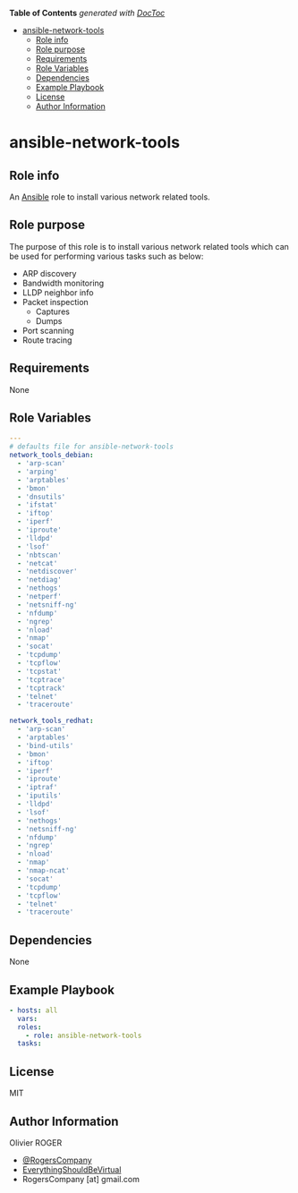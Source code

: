 <!-- START doctoc generated TOC please keep comment here to allow auto update -->
<!-- DON'T EDIT THIS SECTION, INSTEAD RE-RUN doctoc TO UPDATE -->
**Table of Contents**  *generated with [DocToc](https://github.com/thlorenz/doctoc)*

- [ansible-network-tools](#ansible-network-tools)
  - [Role info](#role-info)
  - [Role purpose](#role-purpose)
  - [Requirements](#requirements)
  - [Role Variables](#role-variables)
  - [Dependencies](#dependencies)
  - [Example Playbook](#example-playbook)
  - [License](#license)
  - [Author Information](#author-information)

<!-- END doctoc generated TOC please keep comment here to allow auto update -->

# ansible-network-tools

## Role info

An [Ansible](https://www.ansible.com) role to install various network related
tools.

## Role purpose

The purpose of this role is to install various network related tools which can
be used for performing various tasks such as below:

-   ARP discovery
-   Bandwidth monitoring
-   LLDP neighbor info
-   Packet inspection
    -   Captures
    -   Dumps
-   Port scanning
-   Route tracing

## Requirements

None

## Role Variables

```yaml
---
# defaults file for ansible-network-tools
network_tools_debian:
  - 'arp-scan'
  - 'arping'
  - 'arptables'
  - 'bmon'
  - 'dnsutils'
  - 'ifstat'
  - 'iftop'
  - 'iperf'
  - 'iproute'
  - 'lldpd'
  - 'lsof'
  - 'nbtscan'
  - 'netcat'
  - 'netdiscover'
  - 'netdiag'
  - 'nethogs'
  - 'netperf'
  - 'netsniff-ng'
  - 'nfdump'
  - 'ngrep'
  - 'nload'
  - 'nmap'
  - 'socat'
  - 'tcpdump'
  - 'tcpflow'
  - 'tcpstat'
  - 'tcptrace'
  - 'tcptrack'
  - 'telnet'
  - 'traceroute'

network_tools_redhat:
  - 'arp-scan'
  - 'arptables'
  - 'bind-utils'
  - 'bmon'
  - 'iftop'
  - 'iperf'
  - 'iproute'
  - 'iptraf'
  - 'iputils'
  - 'lldpd'
  - 'lsof'
  - 'nethogs'
  - 'netsniff-ng'
  - 'nfdump'
  - 'ngrep'
  - 'nload'
  - 'nmap'
  - 'nmap-ncat'
  - 'socat'
  - 'tcpdump'
  - 'tcpflow'
  - 'telnet'
  - 'traceroute'
```

## Dependencies

None

## Example Playbook

```yaml
- hosts: all
  vars:
  roles:
    - role: ansible-network-tools
  tasks:
```

## License

MIT

## Author Information

Olivier ROGER

-   [@RogersCompany](https://www.twitter.com/RogersCompany)
-   [EverythingShouldBeVirtual](http://everythingshouldbevirtual.com)
-   RogersCompany [at] gmail.com

